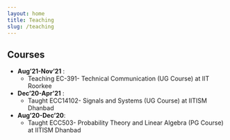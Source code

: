 ```yaml
---
layout: home
title: Teaching
slug: /teaching
---
```

## Courses




* **Aug’21-Nov’21** :
    * Teaching EC-391- Technical Communication (UG Course) at IIT Roorkee
* **Dec’20-Apr’21** :
    * Taught ECC14102- Signals and Systems (UG Course) at IITISM Dhanbad
* **Aug’20-Dec’20**: 
    * Taught ECC503- Probability Theory and Linear Algebra (PG Course) at IITISM
    Dhanbad



    
